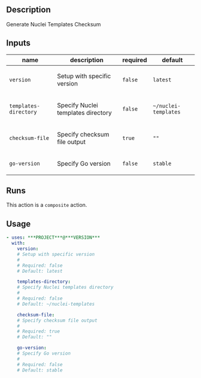 ## Description

Generate Nuclei Templates Checksum

## Inputs

| name | description | required | default |
| --- | --- | --- | --- |
| `version` | <p>Setup with specific version</p> | `false` | `latest` |
| `templates-directory` | <p>Specify Nuclei templates directory</p> | `false` | `~/nuclei-templates` |
| `checksum-file` | <p>Specify checksum file output</p> | `true` | `""` |
| `go-version` | <p>Specify Go version</p> | `false` | `stable` |


## Runs

This action is a `composite` action.

## Usage

```yaml
- uses: ***PROJECT***@***VERSION***
  with:
    version:
    # Setup with specific version
    #
    # Required: false
    # Default: latest

    templates-directory:
    # Specify Nuclei templates directory
    #
    # Required: false
    # Default: ~/nuclei-templates

    checksum-file:
    # Specify checksum file output
    #
    # Required: true
    # Default: ""

    go-version:
    # Specify Go version
    #
    # Required: false
    # Default: stable
```




